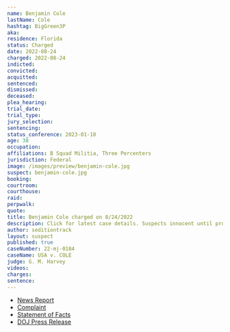 ```yaml
---
name: Benjamin Cole
lastName: Cole
hashtag: BigGreen3P
aka:
residence: Florida
status: Charged
date: 2022-08-24
charged: 2022-08-24
indicted:
convicted:
acquitted:
sentenced:
dismissed:
deceased:
plea_hearing:
trial_date:
trial_type:
jury_selection:
sentencing:
status_conference: 2023-01-10
age: 38
occupation:
affiliations: B Squad Militia, Three Percenters
jurisdiction: Federal
image: /images/preview/benjamin-cole.jpg
suspect: benjamin-cole.jpg
booking:
courtroom:
courthouse:
raid:
perpwalk:
quote:
title: Benjamin Cole charged on 8/24/2022
description: Click for latest case details. Suspects innocent until proven guilty.
author: seditiontrack
layout: suspect
published: true
caseNumber: 22-mj-0184
caseName: USA v. COLE
judge: G. M. Harvey
videos:
charges:
sentence:
---
```

- [News Report](https://abcnews.go.com/US/wireStory/fbi-militia-members-charged-storming-capitol-88818164)
- [Complaint](https://www.justice.gov/usao-dc/case-multi-defendant/file/1529781/download)
- [Statement of Facts](https://www.justice.gov/usao-dc/case-multi-defendant/file/1529786/download)
- [DOJ Press Release](https://www.justice.gov/usao-dc/pr/five-florida-men-arrested-charges-actions-during-jan-6-capitol-breach)

